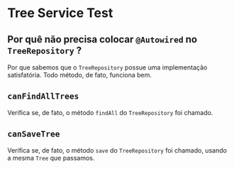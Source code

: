 # Tree Service Test

## Por quê não precisa colocar `@Autowired` no `TreeRepository` ?
Por que sabemos que o `TreeRepository` possue uma implementação satisfatória. Todo método, de fato, funciona bem.

## `canFindAllTrees`
Verifica se, de fato, o método `findAll` do `TreeRepository` foi chamado.

## `canSaveTree`
Verifica se, de fato, o método `save` do `TreeRepository` foi chamado, usando a mesma `Tree` que passamos.